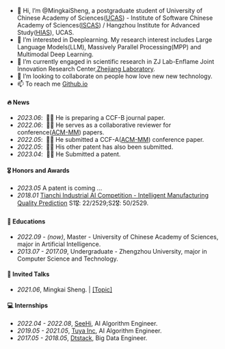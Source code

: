 - 👋 Hi, I’m @MingkaiSheng, a postgraduate student of University of Chinese Academy of Sciences([UCAS](https://www.ucas.ac.cn/)) - Institute of Software Chinese Academy of Sciences([ISCAS](http://www.iscas.ac.cn/)) / Hangzhou Institute for Advanced Study([HIAS](http://hias.ucas.ac.cn/)), UCAS.
- 👀 I’m interested in Deeplearning. My research interest includes Large Language Models(LLM), Massively Parallel Processing(MPP) and Multimodal Deep Learning.
- 🌱 I’m currently  engaged in scientific research in ZJ Lab-Enflame Joint Innovation Research Center,[Zhejiang Laboratory](https://www.zhejianglab.com/home).
- 💞️ I’m looking to collaborate on people how love new new technology.
- 📫 To reach me [Github.io](https://shengmingkai.github.io/)

#### 🔥  News
- *2023.06*: &nbsp;🎉🎉 He is preparing a CCF-B journal paper.
- *2022.06*: &nbsp;🎉🎉 He serves as a collaborative reviewer for conference([ACM-MM](https://dl.acm.org/conference/mm)) papers.
- *2022.05*: &nbsp;🎉🎉 He submitted a CCF-A([ACM-MM](https://dl.acm.org/conference/mm)) conference paper.
- *2022.05*: &nbsp;🎉🎉 His other patent has also been submitted.
- *2023.04*: &nbsp;🎉🎉 He Submitted a patent.

#### 🎖 Honors and Awards
- *2023.05* A patent is coming ...
- *2018.01* [Tianchi Industrial AI Competition - Intelligent Manufacturing Quality Prediction](https://tianchi.aliyun.com/competition/entrance/231633/introduction?spm=5176.12281925.0.0.699771379Q6nlV) S1🎖: 22/2529;S2🎖: 50/2529.

#### 📖 Educations
- *2022.09 - (now)*, Master - University of Chinese Academy of Sciences, major in Artificial Intelligence.
- *2013.07 - 2017.09*, Undergraduate - Zhengzhou University, major in Computer Science and Technology.

#### 💬 Invited Talks
- *2021.06*, Mingkai Sheng.  \| [\[Topic\]](https://github.com/mingkaisheng)

#### 💻 Internships
- *2022.04 - 2022.08*, [SeeHi](http://seehi.cn/), AI Algorithm Engineer.
- *2019.05 - 2021.05*, [Tuya Inc](https://www.tuya.com/), AI Algorithm Engineer.
- *2017.05 - 2018.05*, [Dtstack](https://www.dtstack.com/), Big Data Engineer.


<!---
MingkaiSheng/MingkaiSheng is a ✨ special ✨ repository because its `README.md` (this file) appears on your GitHub profile.
You can click the Preview link to take a look at your changes.
--->

